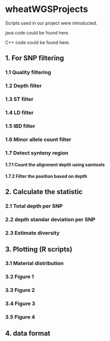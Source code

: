 # wheatWGSProjects

Scripts used in our project were introducted.

java code could be found here.

C++ code could be found here.

## 1. For SNP filtering
### 1.1 Quality filtering

### 1.2 Depth filter

### 1.3 ST filter

### 1.4 LD filter

### 1.5 IBD filter

### 1.6 Minor allele count filter

### 1.7 Detect synteny region
#### 1.7.1 Count the alignment depth using samtools
#### 1.7.2 Filter the position based on depth
## 2. Calculate the statistic
### 2.1 Total depth per SNP
### 2.2 depth standar deviation per SNP
### 2.3 Estimate diversity

## 3. Plotting (R scripts)
### 3.1 Material distribution
### 3.2 Figure 1
### 3.3 Figure 2
### 3.4 Figure 3
### 3.5 Figure 4

## 4. data format
